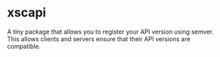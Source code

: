# xscapi

A tiny package that allows you to register your API version using semver. 
This allows clients and servers ensure that their API versions are
compatible.
